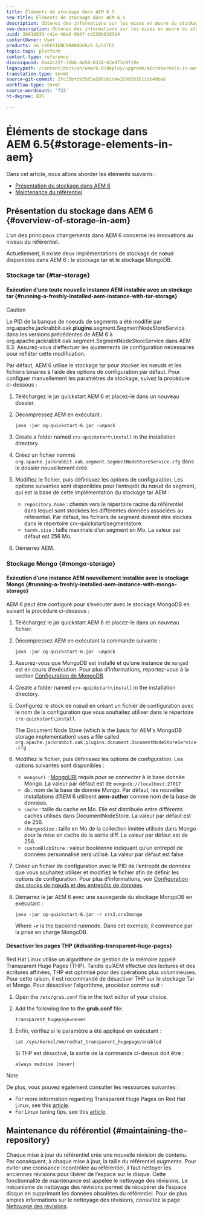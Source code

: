 ```yaml
---
title: Éléments de stockage dans AEM 6.5
seo-title: Éléments de stockage dans AEM 6.5
description: Obtenez des informations sur les mises en œuvre du stockage de nœud disponibles dans AEM 6.5 et sur la maintenance du référentiel.
seo-description: Obtenez des informations sur les mises en œuvre du stockage de nœud disponibles dans AEM 6.5 et sur la maintenance du référentiel.
uuid: 3b018830-c42e-48e0-9b6f-cd230b02d914
contentOwner: User
products: SG_EXPERIENCEMANAGER/6.5/SITES
topic-tags: platform
content-type: reference
discoiquuid: 0aa2c22f-32bb-4e50-8328-63ed73c0f19e
legacypath: /content/docs/en/aem/6-0/deploy/upgrade/microkernels-in-aem-6-0
translation-type: tm+mt
source-git-commit: 2fc35bfd93585a586cb1d4e3299261611db49ba6
workflow-type: tm+mt
source-wordcount: '733'
ht-degree: 82%

---
```



# Éléments de stockage dans AEM 6.5{#storage-elements-in-aem}

Dans cet article, nous allons aborder les éléments suivants :

* [Présentation du stockage dans AEM 6](/help/sites-deploying/storage-elements-in-aem-6.md#overview-of-storage-in-aem)
* [Maintenance du référentiel](/help/sites-deploying/storage-elements-in-aem-6.md#maintaining-the-repository)

## Présentation du stockage dans AEM 6 {#overview-of-storage-in-aem}

L’un des principaux changements dans AEM 6 concerne les innovations au niveau du référentiel.

Actuellement, il existe deux implémentations de stockage de nœud disponibles dans AEM 6 : le stockage tar et le stockage MongoDB.

### Stockage tar {#tar-storage}

#### Exécution d’une toute nouvelle instance AEM installée avec un stockage tar {#running-a-freshly-installed-aem-instance-with-tar-storage}

>[!CAUTION]
>
>Le PID de la banque de noeuds de segments a été modifié par org.apache.jackrabbit.oak.**plugins**.segment.SegmentNodeStoreService dans les versions précédentes de AEM 6 à org.apache.jackrabbit.oak.segment.SegmentNodeStoreService dans AEM 6.3. Assurez-vous d’effectuer les ajustements de configuration nécessaires pour refléter cette modification.

Par défaut, AEM 6 utilise le stockage tar pour stocker les nœuds et les fichiers binaires à l’aide des options de configuration par défaut. Pour configuer manuellement les paramètres de stockage, suivez la procédure ci-dessous :

1. Téléchargez le jar quickstart AEM 6 et placez-le dans un nouveau dossier. 
1. Décompressez AEM en exécutant :

   `java -jar cq-quickstart-6.jar -unpack`

1. Create a folder named `crx-quickstart\install` in the installation directory.

1. Créez un fichier nommé `org.apache.jackrabbit.oak.segment.SegmentNodeStoreService.cfg` dans le dossier nouvellement créé.

1. Modifiez le fichier, puis définissez les options de configuration. Les options suivantes sont disponibles pour l’entrepôt du nœud de segment, qui est la base de cette implémentation du stockage tar AEM :

   * `repository.home` : chemin vers le répertoire racine du référentiel dans lequel sont stockées les différentes données associées au référentiel. Par défaut, les fichiers de segment doivent être stockés dans le répertoire crx-quickstart/segmentstore.
   * `tarmk.size` : taille maximale d’un segment en Mo. La valeur par défaut est 256 Mo.

1. Démarrez AEM.

### Stockage Mongo {#mongo-storage}

#### Exécution d’une instance AEM nouvellement installée avec le stockage Mongo {#running-a-freshly-installed-aem-instance-with-mongo-storage}

AEM 6 peut être configuré pour s’exécuter avec le stockage MongoDB en suivant la procédure ci-dessous :

1. Téléchargez le jar quickstart AEM 6 et placez-le dans un nouveau fichier. 
1. Décompressez AEM en exécutant la commande suivante :

   `java -jar cq-quickstart-6.jar -unpack`

1. Assurez-vous que MongoDB est installé et qu’une instance de `mongod` est en cours d’exécution. Pour plus d’informations, reportez-vous à la section [Configuration de MongoDB](https://docs.mongodb.org/manual/installation/). 
1. Create a folder named `crx-quickstart\install` in the installation directory.
1. Configurez le stock de nœud en créant un fichier de configuration avec le nom de la configuration que vous souhaitez utiliser dans le répertoire `crx-quickstart\install`.

   The Document Node Store (which is the basis for AEM&#39;s MongoDB storage implementation) uses a file called `org.apache.jackrabbit.oak.plugins.document.DocumentNodeStoreService.cfg`

1. Modifiez le fichier, puis définissez les options de configuration. Les options suivantes sont disponibles :

   * `mongouri` : [MongoURI](https://docs.mongodb.org/manual/reference/connection-string/) requis pour se connecter à la base donnée Mongo. La valeur par défaut est de `mongodb://localhost:27017`
   * `db` : nom de la base de donnée Mongo. Par défaut, les nouvelles installations d’AEM 6 utilisent **aem-author** comme nom de la base de données.
   * `cache` : taille du cache en Mo. Elle est distribuée entre différents caches utilisés dans DocumentNodeStore. La valeur par défaut est de 256.
   * `changesSize` : taille en Mo de la collection limitée utilisée dans Mongo pour la mise en cache de la sortie diff. La valeur par défaut est de 256.
   * `customBlobStore` : valeur booléenne indiquant qu’un entrepôt de données personnalisé sera utilisé. La valeur par défaut est false.

1. Créez un fichier de configuration avec le PID de l’entrepôt de données que vous souhaitez utiliser et modifiez le fichier afin de définir les options de configuration. Pour plus d’informations, voir [Configuration des stocks de nœuds et des entrepôts de données](/help/sites-deploying/data-store-config.md).

1. Démarrez le jar AEM 6 avec une sauvegarde du stockage MongoDB en exécutant :

   ```shell
   java -jar cq-quickstart-6.jar -r crx3,crx3mongo
   ```

   Where **`-r`** is the backend runmode. Dans cet exemple, il commence par la prise en charge MongoDB. 

#### Désactiver les pages THP {#disabling-transparent-huge-pages}

Red Hat Linux utilise un algorithme de gestion de la mémoire appelé Transparent Huge Pages (THP). Tandis qu’AEM effectue des lectures et des écritures affinées, THP est optimisé pour des opérations plus volumineuses. Pour cette raison, il est recommandé de désactiver THP sur le stockage Tar et Mongo. Pour désactiver l’algorithme, procédez comme suit :

1. Open the `/etc/grub.conf` file in the text editor of your choice.
1. Add the following line to the **grub.conf** file:

   ```
   transparent_hugepage=never
   ```

1. Enfin, vérifiez si le paramètre a été appliqué en exécutant :

   ```
   cat /sys/kernel/mm/redhat_transparent_hugepage/enabled
   ```

   Si THP est désactivé, la sortie de la commande ci-dessus doit être :

   ```
   always madvise [never]
   ```

>[!NOTE]
>
>De plus, vous pouvez également consulter les ressources suivantes :
>
>* For more information regarding Transparent Huge Pages on Red Hat Linux, see this [article](https://access.redhat.com/solutions/46111).
>* For Linux tuning tips, see this [article](https://helpx.adobe.com/fr/experience-manager/kb/performance-tuning-tips.html).

>



## Maintenance du référentiel {#maintaining-the-repository}

Chaque mise à jour du référentiel crée une nouvelle révision de contenu. Par conséquent, à chaque mise à jour, la taille du référentiel augmente. Pour éviter une croissance incontrôlée au référentiel, il faut nettoyer les anciennes révisions pour libérer de l’espace sur le disque. Cette fonctionnalité de maintenance est appelée le nettoyage des révisions. Le mécanisme de nettoyage des révisions permet de récupérer de l’espace disque en supprimant les données obsolètes du référentiel. Pour de plus amples informations sur le nettoyage des révisions, consultez la page [Nettoyage des révisions](/help/sites-deploying/revision-cleanup.md). 
